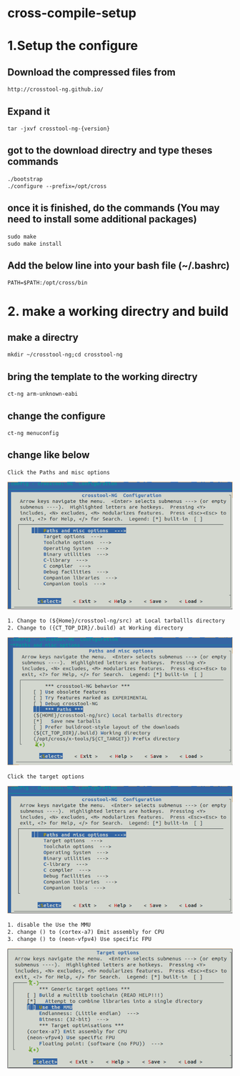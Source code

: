# cross-compile-setup
# 1.Setup the configure

## Download the compressed files from 
    http://crosstool-ng.github.io/
    
## Expand it 
    tar -jxvf crosstool-ng-{version}
    
## got to the download directry and type theses commands
    ./bootstrap
    ./configure --prefix=/opt/cross
## once it is finished, do the commands (You may need to install some additional packages)
    sudo make
    sudo make install
## Add the below line into your bash file (~/.bashrc)
    PATH=$PATH:/opt/cross/bin

# 2. make a working directry and build

## make a directry
    mkdir ~/crosstool-ng;cd crosstool-ng
## bring the template to the working directry
    ct-ng arm-unknown-eabi
## change the configure
    ct-ng menuconfig
    
## change like below
    Click the Paths and misc options
![menu config](/images/menu.png)
 
    1. Change to (${Home}/crosstool-ng/src) at Local tarballls directory
    2. Change to ({CT_TOP_DIR}/.build) at Working directory
![Path and misc options](/images/path.png)

    Click the target options
![menu config](/images/menu.png)

    1. disable the Use the MMU
    2. change () to (cortex-a7) Emit assembly for CPU
    3. change () to (neon-vfpv4) Use specific FPU
![menu config](/images/target.png)
    

